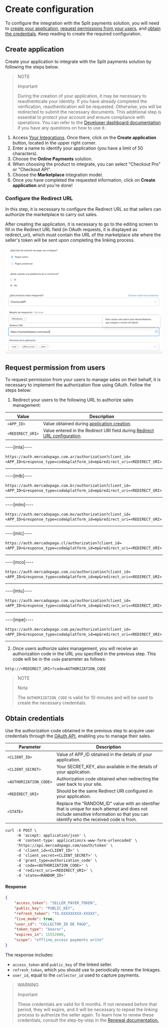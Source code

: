 # Create configuration

To configure the integration with the Split payments solution, you will need to [create your application](#bookmark_create_application), [request permissions from your users](#bookmark_request_permission_from_users), and [obtain the credentials](#bookmark_obtain_credentials). Keep reading to create the required configuration.

## Create application

Create your application to integrate with the Split payments solution by following the steps below.

   > NOTE
   >
   > Important
   >
   > During the creation of your application, it may be necessary to reauthenticate your identity. If you have already completed the verification, reauthentication will be requested. Otherwise, you will be redirected to submit the necessary documents. This additional step is essential to protect your account and ensure compliance with operations. You can refer to the [Developer dashboard documentation](/developers/en/docs/split-payments/additional-content/your-integrations/dashboard) if you have any questions on how to use it.

1. Access [Your Integrations](https://www.mercadopago[FAKER][URL][DOMAIN]/developers/panel/app). Once there, click on the **Create application** button, located in the upper right corner.
2. Enter a name to identify your application (you have a limit of 50 characters).
3. Choose the **Online Payments** solution.
4. When choosing the product to integrate, you can select "Checkout Pro" or "Checkout API".
5. Choose the **Marketplace** integration model.
6. Once you have completed the requested information, click on **Create application** and you're done!

### Configure the Redirect URL

In this step, it is necessary to configure the Redirect URL so that sellers can authorize the marketplace to carry out sales.

After creating the application, it is necessary to go to the editing screen to fill in the Redirect URL field (in OAuth requests, it is displayed as redirect_uri), which must contain the URL of the marketplace site where the seller's token will be sent upon completing the linking process.

![Redirect URL](/images/split-payment/redirect-url-es.png)

## Request permission from users

To request permission from your users to manage sales on their behalf, it is necessary to implement the authorization flow using OAuth. Follow the steps below:

1. Redirect your users to the following URL to authorize sales management:

| Value                | Description                                                                                                          |
|----------------------|----------------------------------------------------------------------------------------------------------------------|
| `<APP_ID>`           | Value obtained during [application creation](/developers/en/docs/split-payment/integration-configuration/create-application).    |
| `<REDIRECT_URI>`     | Value entered in the Redirect URI field during [Redirect URL configuration](/developers/en/docs/split-payment/integration-configuration/create-application). |

----[mla]----
```curl
https://auth.mercadopago.com.ar/authorization?client_id=<APP_ID>&response_type=code&platform_id=mp&redirect_uri=<REDIRECT_URI>
```

------------
----[mlb]----
```curl
https://auth.mercadopago.com.br/authorization?client_id=<APP_ID>&response_type=code&platform_id=mp&redirect_uri=<REDIRECT_URI>
```

------------
----[mlm]----
```curl
https://auth.mercadopago.com.mx/authorization?client_id=<APP_ID>&response_type=code&platform_id=mp&redirect_uri=<REDIRECT_URI>
```

------------
----[mlc]----
```curl
https://auth.mercadopago.cl/authorization?client_id=<APP_ID>&response_type=code&platform_id=mp&redirect_uri=<REDIRECT_URI>
```

------------
----[mco]----
```curl
https://auth.mercadopago.com.co/authorization?client_id=<APP_ID>&response_type=code&platform_id=mp&redirect_uri=<REDIRECT_URI>
```

------------
----[mlu]----
```curl
https://auth.mercadopago.com.uy/authorization?client_id=<APP_ID>&response_type=code&platform_id=mp&redirect_uri=<REDIRECT_URI>
```

------------
----[mpe]----
```curl
https://auth.mercadopago.com.pe/authorization?client_id=<APP_ID>&response_type=code&platform_id=mp&redirect_uri=<REDIRECT_URI>
```

------------


2. Once users authorize sales management, you will receive an authorization code in the URL you specified in the previous step. This code will be in the `code` parameter as follows:

```curl
http://<REDIRECT_URI>?code=AUTHORIZATION_CODE
```

> NOTE
>
> Nota
>
> The `AUTHORIZATION_CODE` is valid for 10 minutes and will be used to create the necessary credentials.

## Obtain credentials

Use the authorization code obtained in the previous step to acquire user credentials through the [OAuth API](/developers/en/reference/oauth/_oauth_token/post), enabling you to manage their sales.

| Parameter                | Description                                                                                      |
|--------------------------|--------------------------------------------------------------------------------------------------|
| `<CLIENT_ID>`            | Value of APP_ID obtained in the details of your application.                                      |
| `<CLIENT_SECRET>`        | Your SECRET_KEY, also available in the details of your application.                              |
| `<AUTHORIZATION_CODE>`   | Authorization code obtained when redirecting the user back to your site.                     |
| `<REDIRECT_URI>`         | Should be the same Redirect URI configured in your application.                                     |
| `<STATE>`         | Replace the "RANDOM_ID" value with an identifier that is unique for each attempt and does not include sensitive information so that you can identify who the received code is from.                                     |

```curl
curl -X POST \
     -H 'accept: application/json' \
     -H 'content-type: application/x-www-form-urlencoded' \
     'https://api.mercadopago.com/oauth/token' \
     -d 'client_id=<CLIENT_ID>' \
     -d 'client_secret=<CLIENT_SECRET>' \
     -d 'grant_type=authorization_code' \
     -d 'code=<AUTHORIZATION_CODE>' \
     -d 'redirect_uri=<REDIRECT_URI>' \
     -d 'state=<RANDOM_ID>'
```

#### Response

```json
{
    "access_token": "SELLER_PAYER_TOKEN",
    "public_key": "PUBLIC_KEY",
    "refresh_token": "TG-XXXXXXXXX-XXXXX",
    "live_mode": true,
    "user_id": "COLLECTOR_ID DE PAGO",
    "token_type": "bearer",
    "expires_in": 15552000,
    "scope": "offline_access payments write"
}
```

The response includes:
- `access_token` and `public_key` of the linked seller.
- `refresh_token`, which you should use to periodically renew the linkages.
- `user_id`, equal to the `collector_id` used to capture payments.

> WARNING
>
> Important
>
> These credentials are valid for 6 months. If not renewed before that period, they will expire, and it will be necessary to repeat the linking process to authorize the seller again. To learn how to renew these credentials, consult the step-by-step in the [Renewal documentation.](/developers/en/docs/split-payments/additional-content/security/oauth/renewal)
